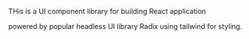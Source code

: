 THis is a UI component library for building React application

powered by popular headless UI library Radix using tailwind for styling.
